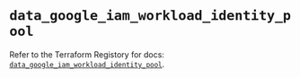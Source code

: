 # `data_google_iam_workload_identity_pool`

Refer to the Terraform Registory for docs: [`data_google_iam_workload_identity_pool`](https://registry.terraform.io/providers/hashicorp/google-beta/4.73.0/docs/data-sources/google_iam_workload_identity_pool).
